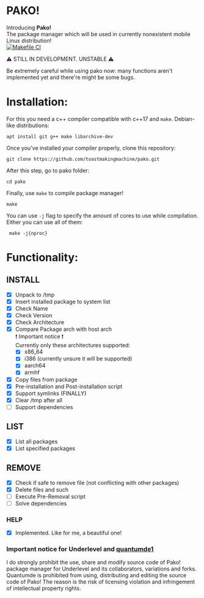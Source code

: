 # PAKO!

Introducing **Pako!**  
The package manager which will be used in currently nonexistent mobile Linux distribution!  
[![Makefile CI](https://github.com/toastmakingmachine/pako/actions/workflows/makefile.yml/badge.svg?branch=main)](https://github.com/toastmakingmachine/pako/actions/workflows/makefile.yml)  

  
:warning: STILL IN DEVELOPMENT. UNSTABLE :warning: 

Be extremely careful while using pako now: many functions aren't implemented yet and there're might be some bugs.

# Installation:
For this you need a c++ compiler compatible with c++17 and ```make```. 
Debian-like distributions:
```
apt install git g++ make libarchive-dev
```
Once you've installed your compiler properly, clone this repository:
```
git clone https://github.com/toastmakingmachine/pako.git
```
After this step, go to pako folder:
```
cd pako
```
Finally, use ``make`` to compile package manager!
```
make
```
 
 You can use ``-j`` flag to specify the  amount of cores to use while compilation. Either you can use all of them:
```
 make -j{nproc}
```

# Functionality:

## INSTALL
- [x] Unpack to /tmp
- [x] Insert installed package to system list
- [x] Check Name
- [x] Check Version
- [x] Check Architecture
- [x] Compare Package arch with host arch  
	 :exclamation: Important notice :exclamation:  
	 Currently only these architectures supported:
	- [x] x86_64
	- [x] i386 (currently unsure it will be supported)
	- [x] aarch64
	- [x] armhf
- [x] Copy files from package
- [x] Pre-installation and Post-installation script
- [X] Support symlinks (FINALLY)
- [x] Clear /tmp after all
- [ ] Support dependencies
## LIST
- [x] List all packages
- [x] List specified packages
## REMOVE
- [x] Check if safe to remove file (not conflicting with other packages)
- [x] Delete files and such
- [ ] Execute Pre-Removal script
- [ ] Solve dependencies
### HELP
 - [x] Implemented. Like for me, a beautiful one!

### Important notice for Underlevel and [quantumde1](https://github.com/quantumde1)

I do strongly prohibit the use, share and modify source code of Pako! package manager for Underlevel and its collaborators, variations and forks. Quantumde is prohibited from using, distributing and editing the source code of Pako! The reason is the risk of licensing violation and infringement of intellectual property rights.


